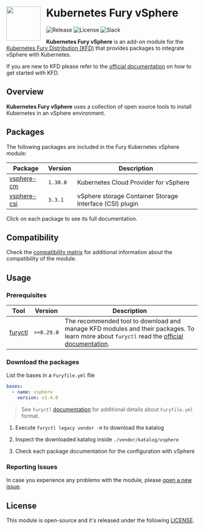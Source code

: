 <!-- markdownlint-disable MD033 -->
<h1>
    <img src="https://github.com/sighupio/fury-distribution/blob/main/docs/assets/fury-epta-white.png?raw=true" align="left" width="90" style="margin-right: 15px"/>
    Kubernetes Fury vSphere
</h1>
<!-- markdownlint-enable MD033 -->

![Release](https://img.shields.io/badge/Latest%20Release-v1.3.0-blue)
![License](https://img.shields.io/github/license/sighupio/fury-kubernetes-vsphere?label=License)
![Slack](https://img.shields.io/badge/slack-@kubernetes/fury-yellow.svg?logo=slack&label=Slack)

<!-- <KFD-DOCS> -->

**Kubernetes Fury vSphere** is an add-on module for the [Kubernetes Fury Distribution (KFD)][kfd-repo] that provides
packages to integrate vSphere with Kubernetes.

If you are new to KFD please refer to the [official documentation][kfd-docs] on how to get started with KFD.

## Overview

**Kubernetes Fury vSphere** uses a collection of open source tools to install Kubernetes in an vSphere environment.

## Packages

The following packages are included in the Fury Kubernetes vSphere module:

| Package                                        | Version  | Description                                                                   |
| ---------------------------------------------- | -------- | ----------------------------------------------------------------------------- |
| [vsphere-cm](katalog/vsphere-cm)               | `1.30.0` | Kubernetes Cloud Provider for vSphere                                         |
| [vsphere-csi](katalog/vsphere-csi)             | `3.3.1`  | vSphere storage Container Storage Interface (CSI) plugin                      |

Click on each package to see its full documentation.

## Compatibility

Check the [compatibility matrix][compatibility-matrix] for additional information about the compatibility of the module.

## Usage

### Prerequisites

| Tool                    | Version   | Description                                                                                                                                                |
| ----------------------- | --------- | ---------------------------------------------------------------------------------------------------------------------------------------------------------- |
| [furyctl][furyctl-repo] | `>=0.29.0` | The recommended tool to download and manage KFD modules and their packages. To learn more about `furyctl` read the [official documentation][furyctl-repo]. |

### Download the packages

List the bases in a `Furyfile.yml` file

```yaml
bases:
  - name: vsphere
    version: v1.4.0
```

> See `furyctl` [documentation][furyctl-repo] for additional details about `Furyfile.yml` format.

1. Execute `furyctl legacy vendor -H` to download the katalog

2. Inspect the downloaded katalog inside `./vendor/katalog/vsphere`

3. Check each package documentation for the configuration with vSphere

<!-- Links -->

[furyctl-repo]: https://github.com/sighupio/furyctl
[compatibility-matrix]: https://github.com/sighupio/fury-kubernetes-vsphere/blob/master/docs/COMPATIBILITY_MATRIX.md
[kfd-repo]: https://github.com/sighupio/fury-distribution
[kfd-docs]: https://docs.kubernetesfury.com/docs/distribution/

<!-- </KFD-DOCS> -->

<!-- <FOOTER> -->

### Reporting Issues

In case you experience any problems with the module, please [open a new issue](https://github.com/sighupio/fury-kubernetes-on-premises/issues/new/choose).

## License

This module is open-source and it's released under the following [LICENSE](LICENSE).

<!-- </FOOTER> -->
